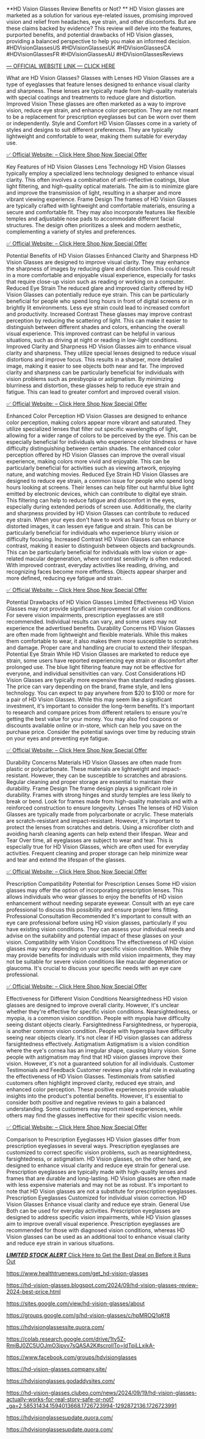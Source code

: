 **HD Vision Glasses Review Benefits or Not?
**
HD Vision glasses are marketed as a solution for various eye-related issues, promising improved vision and relief from headaches, eye strain, and other discomforts. But are these claims backed by evidence? This review will delve into the features, purported benefits, and potential drawbacks of HD Vision glasses, providing a balanced perspective to help you make an informed decision.
#HDVisionGlassesUS
#HDVisionGlassesUK
#HDVisionGlassesCA
#HDVisionGlassesFR
#HDVisionGlassesAU
#HDVisionGlassesReviews

 
[— OFFICIAL WEBSITE LINK — CLICK HERE
](https://www.healthtruenews.com/get_hd-vision-glasses)

What are HD Vision Glasses?
Glasses with Lenses
HD Vision Glasses are a type of eyeglasses that feature lenses designed to enhance visual clarity and sharpness. These lenses are typically made from high-quality materials with special coatings and treatments to reduce glare and distortion.
Improved Vision
These glasses are often marketed as a way to improve vision, reduce eye strain, and enhance color perception. They are not meant to be a replacement for prescription eyeglasses but can be worn over them or independently.
Style and Comfort
HD Vision Glasses come in a variety of styles and designs to suit different preferences. They are typically lightweight and comfortable to wear, making them suitable for everyday use.

[✅ Official Website: – Click Here Shop Now Special Offer
](https://www.healthtruenews.com/get_hd-vision-glasses)

Key Features of HD Vision Glasses
Lens Technology
HD Vision Glasses typically employ a specialized lens technology designed to enhance visual clarity. This often involves a combination of anti-reflective coatings, blue light filtering, and high-quality optical materials. The aim is to minimize glare and improve the transmission of light, resulting in a sharper and more vibrant viewing experience.
Frame Design
The frames of HD Vision Glasses are typically crafted with lightweight and comfortable materials, ensuring a secure and comfortable fit. They may also incorporate features like flexible temples and adjustable nose pads to accommodate different facial structures. The design often prioritizes a sleek and modern aesthetic, complementing a variety of styles and preferences.

[✅ Official Website: – Click Here Shop Now Special Offer
](https://www.healthtruenews.com/get_hd-vision-glasses)

Potential Benefits of HD Vision Glasses
Enhanced Clarity and Sharpness
HD Vision Glasses are designed to improve visual clarity. They may enhance the sharpness of images by reducing glare and distortion. This could result in a more comfortable and enjoyable visual experience, especially for tasks that require close-up vision such as reading or working on a computer.
Reduced Eye Strain
The reduced glare and improved clarity offered by HD Vision Glasses can potentially reduce eye strain. This can be particularly beneficial for people who spend long hours in front of digital screens or in brightly lit environments. Less eye strain could lead to increased comfort and productivity.
Increased Contrast
These glasses may improve contrast perception by reducing the scattering of light. This can make it easier to distinguish between different shades and colors, enhancing the overall visual experience. This improved contrast can be helpful in various situations, such as driving at night or reading in low-light conditions.
Improved Clarity and Sharpness
HD Vision Glasses aim to enhance visual clarity and sharpness. They utilize special lenses designed to reduce visual distortions and improve focus. This results in a sharper, more detailed image, making it easier to see objects both near and far.
The improved clarity and sharpness can be particularly beneficial for individuals with vision problems such as presbyopia or astigmatism. By minimizing blurriness and distortion, these glasses help to reduce eye strain and fatigue. This can lead to greater comfort and improved overall vision.

[✅ Official Website: – Click Here Shop Now Special Offer
](https://www.healthtruenews.com/get_hd-vision-glasses)

Enhanced Color Perception
HD Vision Glasses are designed to enhance color perception, making colors appear more vibrant and saturated. They utilize specialized lenses that filter out specific wavelengths of light, allowing for a wider range of colors to be perceived by the eye. This can be especially beneficial for individuals who experience color blindness or have difficulty distinguishing between certain shades.
The enhanced color perception offered by HD Vision Glasses can improve the overall visual experience, making colors more vivid and enjoyable. This can be particularly beneficial for activities such as viewing artwork, enjoying nature, and watching movies.
Reduced Eye Strain
HD Vision Glasses are designed to reduce eye strain, a common issue for people who spend long hours looking at screens. Their lenses can help filter out harmful blue light emitted by electronic devices, which can contribute to digital eye strain. This filtering can help to reduce fatigue and discomfort in the eyes, especially during extended periods of screen use.
Additionally, the clarity and sharpness provided by HD Vision Glasses can contribute to reduced eye strain. When your eyes don't have to work as hard to focus on blurry or distorted images, it can lessen eye fatigue and strain. This can be particularly beneficial for individuals who experience blurry vision or difficulty focusing.
Increased Contrast
HD Vision Glasses can enhance contrast, making it easier to distinguish between objects and backgrounds. This can be particularly beneficial for individuals with low vision or age-related macular degeneration, where contrast sensitivity is often reduced.
With improved contrast, everyday activities like reading, driving, and recognizing faces become more effortless. Objects appear sharper and more defined, reducing eye fatigue and strain.

[✅ Official Website: – Click Here Shop Now Special Offer
](https://www.healthtruenews.com/get_hd-vision-glasses)

Potential Drawbacks of HD Vision Glasses
Limited Effectiveness
HD Vision Glasses may not provide significant improvement for all vision conditions. For severe vision impairments, prescription eyeglasses are still recommended. Individual results can vary, and some users may not experience the advertised benefits.
Durability Concerns
HD Vision Glasses are often made from lightweight and flexible materials. While this makes them comfortable to wear, it also makes them more susceptible to scratches and damage. Proper care and handling are crucial to extend their lifespan.
Potential Eye Strain
While HD Vision Glasses are marketed to reduce eye strain, some users have reported experiencing eye strain or discomfort after prolonged use. The blue light filtering feature may not be effective for everyone, and individual sensitivities can vary.
Cost Considerations
HD Vision Glasses are typically more expensive than standard reading glasses. The price can vary depending on the brand, frame style, and lens technology. You can expect to pay anywhere from $20 to $100 or more for a pair of HD Vision Glasses. While this may seem like a significant investment, it's important to consider the long-term benefits.
It's important to research and compare prices from different retailers to ensure you're getting the best value for your money. You may also find coupons or discounts available online or in-store, which can help you save on the purchase price. Consider the potential savings over time by reducing strain on your eyes and preventing eye fatigue.

[✅ Official Website: – Click Here Shop Now Special Offer
](https://www.healthtruenews.com/get_hd-vision-glasses)


Durability Concerns
Materials
HD Vision Glasses are often made from plastic or polycarbonate. These materials are lightweight and impact-resistant. However, they can be susceptible to scratches and abrasions. Regular cleaning and proper storage are essential to maintain their durability.
Frame Design
The frame design plays a significant role in durability. Frames with strong hinges and sturdy temples are less likely to break or bend. Look for frames made from high-quality materials and with a reinforced construction to ensure longevity.
Lenses
The lenses of HD Vision Glasses are typically made from polycarbonate or acrylic. These materials are scratch-resistant and impact-resistant. However, it's important to protect the lenses from scratches and debris. Using a microfiber cloth and avoiding harsh cleaning agents can help extend their lifespan.
Wear and Tear
Over time, all eyeglasses are subject to wear and tear. This is especially true for HD Vision Glasses, which are often used for everyday activities. Frequent cleaning and proper storage can help minimize wear and tear and extend the lifespan of the glasses.

[✅ Official Website: – Click Here Shop Now Special Offer
](https://www.healthtruenews.com/get_hd-vision-glasses)

Prescription Compatibility
Potential for Prescription Lenses
Some HD vision glasses may offer the option of incorporating prescription lenses. This allows individuals who wear glasses to enjoy the benefits of HD vision enhancement without needing separate eyewear. Consult with an eye care professional to discuss this possibility and ensure proper lens fitting.
Professional Consultation Recommended
It's important to consult with an eye care professional before using HD vision glasses, particularly if you have existing vision conditions. They can assess your individual needs and advise on the suitability and potential impact of these glasses on your vision.
Compatibility with Vision Conditions
The effectiveness of HD vision glasses may vary depending on your specific vision condition. While they may provide benefits for individuals with mild vision impairments, they may not be suitable for severe vision conditions like macular degeneration or glaucoma. It's crucial to discuss your specific needs with an eye care professional.

[✅ Official Website: – Click Here Shop Now Special Offer
](https://www.healthtruenews.com/get_hd-vision-glasses)


Effectiveness for Different Vision Conditions
Nearsightedness
HD vision glasses are designed to improve overall clarity. However, it's unclear whether they're effective for specific vision conditions. Nearsightedness, or myopia, is a common vision condition. People with myopia have difficulty seeing distant objects clearly.
Farsightedness
Farsightedness, or hyperopia, is another common vision condition. People with hyperopia have difficulty seeing near objects clearly. It's not clear if HD vision glasses can address farsightedness effectively.
Astigmatism
Astigmatism is a vision condition where the eye's cornea has an irregular shape, causing blurry vision. Some people with astigmatism may find that HD vision glasses improve their vision. However, it's not a guaranteed solution for all individuals.
Customer Testimonials and Feedback
Customer reviews play a vital role in evaluating the effectiveness of HD Vision Glasses. Testimonials from satisfied customers often highlight improved clarity, reduced eye strain, and enhanced color perception. These positive experiences provide valuable insights into the product's potential benefits.
However, it's essential to consider both positive and negative reviews to gain a balanced understanding. Some customers may report mixed experiences, while others may find the glasses ineffective for their specific vision needs.
 

[✅ Official Website: – Click Here Shop Now Special Offer
](https://www.healthtruenews.com/get_hd-vision-glasses)

Comparison to Prescription Eyeglasses
HD Vision glasses differ from prescription eyeglasses in several ways. Prescription eyeglasses are customized to correct specific vision problems, such as nearsightedness, farsightedness, or astigmatism. HD Vision glasses, on the other hand, are designed to enhance visual clarity and reduce eye strain for general use. Prescription eyeglasses are typically made with high-quality lenses and frames that are durable and long-lasting. HD Vision glasses are often made with less expensive materials and may not be as robust. It's important to note that HD Vision glasses are not a substitute for prescription eyeglasses.
Prescription Eyeglasses
Customized for individual vision correction.
HD Vision Glasses
Enhance visual clarity and reduce eye strain.
General Use
Both can be used for everyday activities.
Prescription eyeglasses are designed to address specific vision impairments, while HD Vision glasses aim to improve overall visual experience. Prescription eyeglasses are recommended for those with diagnosed vision conditions, whereas HD Vision glasses can be used as an additional tool to enhance visual clarity and reduce eye strain in various situations.

[***LIMITED STOCK ALERT*** Click Here to Get the Best Deal on Before it Runs Out
](https://www.healthtruenews.com/get_hd-vision-glasses)

https://www.healthtruenews.com/get_hd-vision-glasses

https://hd-vision-glasses.blogspot.com/2024/09/hd-vision-glasses-review-2024-best-price.html

https://sites.google.com/view/hd-vision-glasses/about

https://groups.google.com/g/hd-vision-glasses/c/hpMROQ1qKf8

https://hdvisionglassessite.quora.com/

https://colab.research.google.com/drive/1ty5Z-RmjBJ0ZC5UOJmO3jpvv7sQASA2K#scrollTo=ldTpiLLxikA-

https://www.facebook.com/groups/hdvisionglasses

https://hd-vision-glasses.company.site/

https://hdvisionglasses.godaddysites.com/

https://hd-vision-glasses.clubeo.com/news/2024/09/19/hd-vision-glasses-actually-works-for-real-story-safe-or-not?_ga=2.58531434.1594013668.1726723994-1292872136.1726723991

https://hdvisionglassesupdate.quora.com/

https://hdvisionglassesupdate.quora.com/


